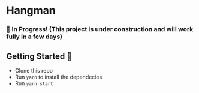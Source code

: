 # Hangman

### 🔷 In Progress! (This project is under construction and will work fully in a few days)

## Getting Started 🚀
* Clone this repo
* Run `yarn` to install the dependecies
* Run `yarn start`

